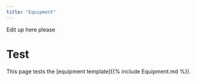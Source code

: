 ```yaml
---
title: "Equipment"
---
```


Edit up here please

# Test

This page tests the [equipment template]({% include Equipment.md %}).
